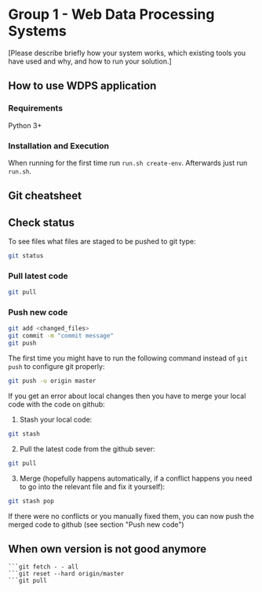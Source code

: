 # Group 1 - Web Data Processing Systems
[Please describe briefly how your system works, which existing tools you have used and why, and how to run your solution.]

## How to use WDPS application

### Requirements

Python 3+

### Installation and Execution

When running for the first time run ```run.sh create-env```. Afterwards just run ```run.sh```. 

## Git cheatsheet

## Check status
To see files what files are staged to be pushed to git type:

```bash
git status
```


### Pull latest code
```bash
git pull
```


### Push new code
```bash
git add <changed_files>
git commit -m "commit message"
git push
```

The first time you might have to run the following command instead of `git push` to configure git properly:
```bash
git push -u origin master
```


If you get an error about local changes then you have to merge your local code with the code on github:

1. Stash your local code:
```bash
git stash
```
2. Pull the latest code from the github sever:
```bash
git pull
```
3. Merge (hopefully happens automatically, if a conflict happens you need to go into the relevant file and fix it yourself):
```bash
git stash pop
```

If there were no conflicts or you manually fixed them, you can now push the merged code to github (see section "Push new code")

## When own version is not good anymore 
```git pull 
​```git fetch - - all
​```git reset --hard origin/master
​```git pull  

```
